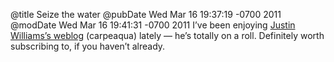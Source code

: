 @title Seize the water
@pubDate Wed Mar 16 19:37:19 -0700 2011
@modDate Wed Mar 16 19:41:31 -0700 2011
I’ve been enjoying <a href="http://carpeaqua.com/">Justin Williams’s weblog</a> (carpeaqua) lately — he’s totally on a roll. Definitely worth subscribing to, if you haven’t already.
